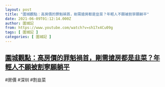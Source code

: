```yaml
---
layout: post
title: "圍城觀點：高房價的罪魁禍首，剛需搶房都是韭菜？年輕人不願被割寧願躺平"
date: 2021-06-09T01:12:14.000Z
author: 圍城記
from: https://www.youtube.com/watch?v=sh17x4Cu09g
tags: [ 圍城記 ]
categories: [ 圍城記 ]
---
```

<!--1623201134000-->
[圍城觀點：高房價的罪魁禍首，剛需搶房都是韭菜？年輕人不願被割寧願躺平](https://www.youtube.com/watch?v=sh17x4Cu09g)
------

<div>
#房價 #深圳 #割韭菜
</div>
